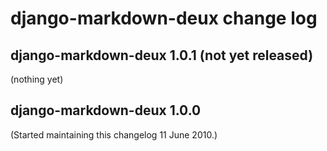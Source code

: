 # django-markdown-deux change log


## django-markdown-deux 1.0.1 (not yet released)

(nothing yet)


## django-markdown-deux 1.0.0

(Started maintaining this changelog 11 June 2010.)


